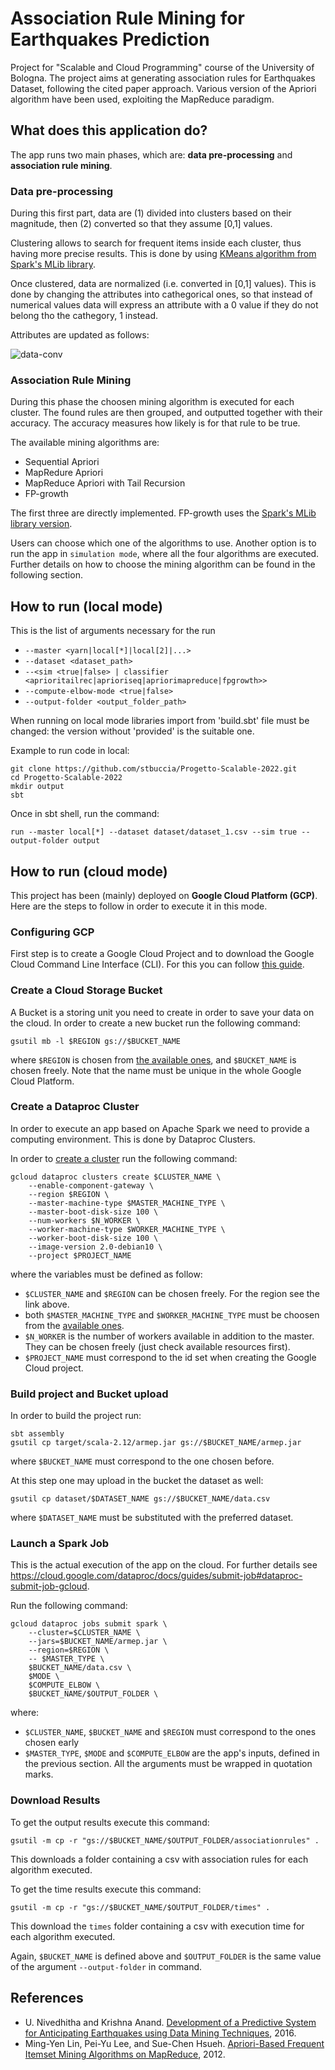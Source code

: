 # Association Rule Mining for Earthquakes Prediction

Project for "Scalable and Cloud Programming" course of the University of Bologna.
The project aims at generating association rules for Earthquakes Dataset, following the cited paper approach. Various version of the Apriori algorithm have been used, exploiting the MapReduce paradigm.

## What does this application do?

The app runs two main phases, which are: **data pre-processing** and **association rule mining**.

### Data pre-processing

During this first part, data are (1) divided into clusters based on their magnitude, then (2) converted so that they assume [0,1] values. 

Clustering allows to search for frequent items inside each cluster, thus having more precise results. This is done by using [KMeans algorithm from Spark's MLib library](https://spark.apache.org/docs/latest/ml-clustering.html).

Once clustered, data are normalized (i.e. converted in [0,1] values). This is done by changing the attributes into cathegorical ones, so that instead of numerical values data will express an attribute with a 0 value if they do  not belong tho the cathegory, 1 instead.

Attributes are updated as follows:

![data-conv](https://github.com/stbuccia/Progetto-Scalable-2022/assets/26099356/be748b5e-2866-45d6-8376-9cd6defb8a54)

### Association Rule Mining

During this phase the choosen mining algorithm is executed for each cluster. The found rules are then grouped, and outputted together with their accuracy. The accuracy measures how likely is for that rule to be true.

The available mining algorithms are:

+ Sequential Apriori
+ MapRedure Apriori
+ MapReduce Apriori with Tail Recursion
+ FP-growth

The first three are directly implemented. FP-growth uses the [Spark's MLib library version](https://spark.apache.org/docs/latest/mllib-frequent-pattern-mining.html). 

Users can choose which one of the algorithms to use. Another option is to run the app in `simulation mode`, where all the four algorithms are executed. Further details on how to choose the mining algorithm can be found in the following section.

## How to run (local mode)

This is the list of arguments necessary for the run

+ `--master <yarn|local[*]|local[2]|...>`
+ `--dataset <dataset_path>`
+ `--<sim <true|false> | classifier <aprioritailrec|aprioriseq|apriorimapreduce|fpgrowth>>` 
+ `--compute-elbow-mode <true|false>`
+ `--output-folder <output_folder_path>`

When running on local mode libraries import from 'build.sbt' file must be changed: the version without 'provided' is the suitable one.

Example to run code in local:

```
git clone https://github.com/stbuccia/Progetto-Scalable-2022.git
cd Progetto-Scalable-2022
mkdir output
sbt
```

Once in sbt shell, run the command:

```
run --master local[*] --dataset dataset/dataset_1.csv --sim true --output-folder output 
```

## How to run (cloud mode)

This project has been (mainly) deployed on **Google Cloud Platform (GCP)**. Here are the steps to follow in order to execute it in this mode.

### Configuring GCP

First step is to create a Google Cloud Project and to download the Google Cloud Command Line Interface (CLI). For this you can follow [this guide](https://cloud.google.com/dataproc/docs/guides/setup-project).

### Create a Cloud Storage Bucket

A Bucket is a storing unit you need to create in order to save your data on the cloud. In order to create a new bucket run the following command:

```
gsutil mb -l $REGION gs://$BUCKET_NAME
```
where `$REGION` is chosen from [the available ones](https://cloud.google.com/about/locations), and `$BUCKET_NAME` is chosen freely. Note that the name must be unique in the whole Google Cloud Platform.

### Create a Dataproc Cluster

In order to execute an app based on Apache Spark we need to provide a computing environment. This is done by Dataproc Clusters.

In order to [create a cluster](https://cloud.google.com/dataproc/docs/guides/create-cluster) run the following command:

```
gcloud dataproc clusters create $CLUSTER_NAME \
    --enable-component-gateway \
    --region $REGION \
    --master-machine-type $MASTER_MACHINE_TYPE \
    --master-boot-disk-size 100 \
    --num-workers $N_WORKER \
    --worker-machine-type $WORKER_MACHINE_TYPE \
    --worker-boot-disk-size 100 \
    --image-version 2.0-debian10 \
    --project $PROJECT_NAME
```
where the variables must be defined as follow:

+ `$CLUSTER_NAME` and `$REGION` can be chosen freely. For the region see the link above.
+ both `$MASTER_MACHINE_TYPE` and `$WORKER_MACHINE_TYPE` must be choosen from the [available ones](https://cloud.google.com/compute/docs/general-purpose-machines#n1_machines).
+ `$N_WORKER` is the number of workers available in addition to the master. They can be chosen freely (just check available resources first).
+ `$PROJECT_NAME` must correspond to the id set when creating the Google Cloud project.

### Build project and Bucket upload

In order to build the project run:

```
sbt assembly
gsutil cp target/scala-2.12/armep.jar gs://$BUCKET_NAME/armep.jar
```

where `$BUCKET_NAME` must correspond to the one chosen before.

At this step one may upload in the bucket the dataset as well:

```
gsutil cp dataset/$DATASET_NAME gs://$BUCKET_NAME/data.csv
```

where `$DATASET_NAME` must be substituted with the preferred dataset.


### Launch a Spark Job

This is the actual execution of the app on the cloud. For further details see https://cloud.google.com/dataproc/docs/guides/submit-job#dataproc-submit-job-gcloud.

Run the following command:

```
gcloud dataproc jobs submit spark \
    --cluster=$CLUSTER_NAME \
    --jars=$BUCKET_NAME/armep.jar \
    --region=$REGION \
    -- $MASTER_TYPE \
    $BUCKET_NAME/data.csv \
    $MODE \
    $COMPUTE_ELBOW \
    $BUCKET_NAME/$OUTPUT_FOLDER \
```
where:
 + `$CLUSTER_NAME`, `$BUCKET_NAME` and `$REGION` must correspond to the ones chosen early
 + `$MASTER_TYPE`, `$MODE` and `$COMPUTE_ELBOW` are the app's inputs, defined in the previous section. All the arguments must be wrapped in quotation marks.

### Download Results

To get the output results execute this command:

```
gsutil -m cp -r "gs://$BUCKET_NAME/$OUTPUT_FOLDER/associationrules" .
```
This downloads a folder containing a csv with association rules for each algorithm executed.

To get the time results execute this command: 
```
gsutil -m cp -r "gs://$BUCKET_NAME/$OUTPUT_FOLDER/times" .
```
This download the `times` folder containing a csv with execution time for each algorithm executed.

Again, `$BUCKET_NAME` is defined above and `$OUTPUT_FOLDER` is the same value of the argument `--output-folder` in command. 

## References

+ U. Nivedhitha and Krishna Anand. [Development of a Predictive
System for Anticipating Earthquakes using Data Mining Techniques](https://indjst.org/articles/development-of-a-predictive-system-for-anticipating-earthquakes-using-data-mining-techniques), 2016.
+ Ming-Yen Lin, Pei-Yu Lee, and Sue-Chen Hsueh. [Apriori-Based
Frequent Itemset Mining Algorithms on MapReduce](https://dl.acm.org/doi/10.1145/2184751.2184842), 2012.
